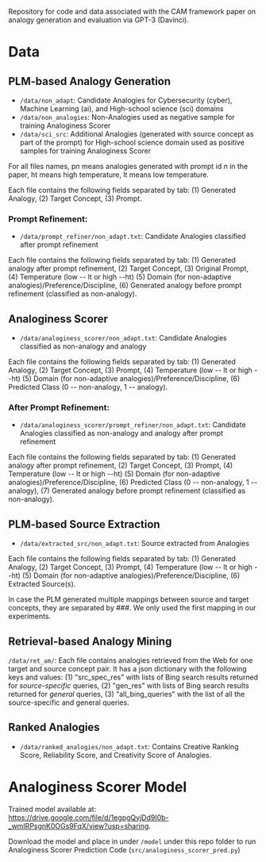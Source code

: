 Repository for code and data associated with the CAM framework paper on analogy generation and evaluation via GPT-3 (Davinci).

# Data

## PLM-based Analogy Generation

* `/data/non_adapt`: Candidate Analogies for Cybersecurity (cyber), Machine Learning (ai), and High-school science (sci) domains
* `/data/non_analogies`: Non-Analogies used as negative sample for training Analoginess Scorer
* `/data/sci_src`: Additional Analogies (generated with source concept as part of the prompt) for High-school science domain used as positive samples for training Analoginess Scorer

For all files names, p<em>n</em> means analogies generated with prompt id <em>n</em> in the paper, ht means high temperature, lt means low temperature.

Each file contains the following fields separated by tab: (1) Generated Analogy, (2) Target Concept, (3) Prompt.

### Prompt Refinement: 

* `/data/prompt_refiner/non_adapt.txt`: Candidate Analogies classified after prompt refinement

Each file contains the following fields separated by tab: (1) Generated analogy after prompt refinement, (2) Target Concept, (3) Original Prompt, (4) Temperature (low -- lt or high --ht) (5) Domain (for non-adaptive analogies)/Preference/Discipline, (6) Generated analogy before prompt refinement (classified as non-analogy).

## Analoginess Scorer

* `/data/analoginess_scorer/non_adapt.txt`: Candidate Analogies classified as non-analogy and analogy

Each file contains the following fields separated by tab: (1) Generated Analogy, (2) Target Concept, (3) Prompt, (4) Temperature (low -- lt or high --ht) (5) Domain (for non-adaptive analogies)/Preference/Discipline, (6) Predicted Class (0 -- non-analogy, 1 -- analogy).

### After Prompt Refinement: 

* `/data/analoginess_scorer/prompt_refiner/non_adapt.txt`: Candidate Analogies classified as non-analogy and analogy after prompt refinement

Each file contains the following fields separated by tab: (1) Generated analogy after prompt refinement, (2) Target Concept, (3) Prompt, (4) Temperature (low -- lt or high --ht) (5) Domain (for non-adaptive analogies)/Preference/Discipline, (6) Predicted Class (0 -- non-analogy, 1 -- analogy), (7) Generated analogy before prompt refinement (classified as non-analogy).

## PLM-based Source Extraction

* `/data/extracted_src/non_adapt.txt`: Source extracted from Analogies

Each file contains the following fields separated by tab: (1) Generated Analogy, (2) Target Concept, (3) Prompt, (4) Temperature (low -- lt or high --ht) (5) Domain (for non-adaptive analogies)/Preference/Discipline, (6) Extracted Source(s).

In case the PLM generated multiple mappings between source and target concepts, they are separated by ###. We only used the first mapping in our experiments.

## Retrieval-based Analogy Mining

`/data/ret_am/`: Each file contains analogies retrieved from the Web for one target and source concept pair. It has a json dictionary with the following keys and values: (1) "src_spec_res" with lists of Bing search results returned for <em>source-specific</em> queries, (2) "gen_res" with lists of Bing search results returned for <em>general</em> queries, (3) "all_bing_queries" with the list of all the source-specific and general queries.

## Ranked Analogies

* `/data/ranked_analogies/non_adapt.txt`: Contains Creative Ranking Score, Reliability Score, and Creativity Score of Analogies. 

# Analoginess Scorer Model

Trained model available at: https://drive.google.com/file/d/1egpgQyjDd9I0b-_wmIRPsgnK0OGs9FqX/view?usp=sharing. 

Download the model and place in under `/model` under this repo folder to run Analoginess Scorer Prediction Code (`src/analoginess_scorer_pred.py`)
